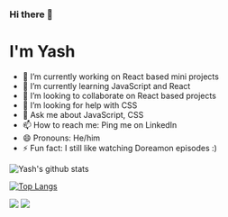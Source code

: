 ### Hi there 👋
# I'm Yash 
<!--
**yashwankhade/yashwankhade** is a ✨ _special_ ✨ repository because its `README.md` (this file) appears on your GitHub profile.
Here are some ideas to get you started:-->

- 🔭 I’m currently working on React based mini projects
- 🌱 I’m currently learning JavaScript and React
- 👯 I’m looking to collaborate on React based projects
- 🤔 I’m looking for help with CSS 
- 💬 Ask me about JavaScript, CSS
- 📫 How to reach me: Ping me on LinkedIn
- 😄 Pronouns: He/him
- ⚡ Fun fact: I still like watching Doreamon episodes :)





![Yash's github stats](https://github-readme-stats.vercel.app/api?username=yashwankhade&count_private=true&hide=issues&show_icons=true&theme=radical)

<!-- To remove C++, use this link : https://github-readme-stats.vercel.app/api/top-langs/?username=yashwankhade&layout=compact&hide=c%2B%2B -->
[![Top Langs](https://github-readme-stats.vercel.app/api/top-langs/?username=yashwankhade&layout=compact&theme=radical)](https://github.com/yashwankhade/github-readme-stats)

<!--<a href="https://twitter.com/CodingIsool"><img src="https://img.shields.io/badge/twitter-%231DA1F2.svg?&style=for-the-badge&logo=twitter&logoColor=white"/></a> -->
<a href='https://www.linkedin.com/in/yash-wankhade-266a98152/'><img src="https://img.shields.io/badge/linkedin-%230077B5.svg?&style=for-the-badge&logo=linkedin&logoColor=white"/></a> <a href="mailto:wyash090@gmail.com"><img src="https://img.shields.io/badge/wyash090@gmail.com-%23D14836.svg?&style=for-the-badge&logo=gmail&logoColor=white"/></a>
<!--

Here are some ideas to get you started:

- 🔭 I’m currently working on ...
- 🌱 I’m currently learning ...
- 👯 I’m looking to collaborate on ...
- 🤔 I’m looking for help with ...
- 💬 Ask me about ...
- 📫 How to reach me: ...
- 😄 Pronouns: ...
- ⚡ Fun fact: ...
-->

